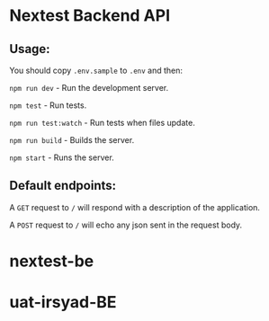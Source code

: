 # Nextest Backend API

## Usage:

You should copy `.env.sample` to `.env` and then:

`npm run dev` - Run the development server.

`npm test` - Run tests.

`npm run test:watch` - Run tests when files update.

`npm run build` - Builds the server.

`npm start` - Runs the server.

## Default endpoints:

A `GET` request to `/` will respond with a description of the application.

A `POST` request to `/` will echo any json sent in the request body.

# nextest-be
# uat-irsyad-BE
